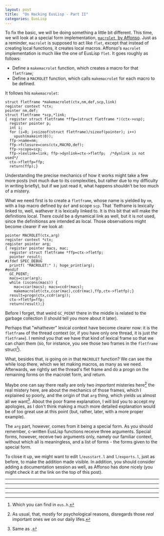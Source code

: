 ```yaml
---
layout: post
title:  "On Hacking EusLisp - Part II"
categories: EusLisp
---
```


To fix the basic, we will be doing something a little bit different. This time, we will look at a special form implementation,
[`macrolet`, by Affonso][macrolet]. Just as a reminder, `macrolet` is
supposed to act like `flet`, except that instead of creating local
functions, it creates local macros. Affonso's `macrolet`
implementation is much like the one of EusLisp `flet`. It goes roughly as
follows:

* Define a `makemacrolet` function, which creates a macro for that `fletframe`;
* Define a `MACROLET` function, which calls `makemacrolet` for each
  macro to be defined.

It follows his `makemacrolet`:
```
struct fletframe *makemacrolet(ctx,nm,def,scp,link)
register context *ctx;
pointer nm,def;
struct fletframe *scp,*link;
{ register struct fletframe *ffp=(struct fletframe *)(ctx->vsp);
  register pointer p;
  int i;
  for (i=0; i<sizeof(struct fletframe)/sizeof(pointer); i++)
    vpush(makeint(0));
  ffp->name=nm;
  ffp->fclosure=cons(ctx,MACRO,def);
  ffp->scope=scp;
  ffp->lexlink=link; ffp->dynlink=ctx->fletfp;	/*dynlink is not used*/
  ctx->fletfp=ffp;
  return(ffp);}
```

Understanding the precise mechanics of how it works might take a few
more posts (not much due to its complexities, but rather due to my
difficulty in writing briefly), but if we just read it, what happens
shouldn't be too much of a mistery.

What we need first is to create a `fletframe`, whose name is yielded
by `nm`, with a lisp macro defined by `def` and scope `scp`. That
`fletframe is lexically linked to, well, wathever it is lexically
linked to. It is this bit that will make the definitions local. There
could be a dynamical link as well, but it is not used, since the
definitionss are intended as local. Those observations might become
clearer if we look at:

```
pointer MACROLET(ctx,arg)
register context *ctx;
register pointer arg;
{ register pointer macs, mac;
  register struct fletframe *ffp=ctx->fletfp;
  pointer result;
#ifdef SPEC_DEBUG
  printf( "MACROLET:" ); hoge_print(arg);
#endif
  GC_POINT;
  macs=ccar(arg);
  while (iscons(macs)) {
    mac=ccar(macs); macs=ccdr(macs);
    makemacrolet(ctx,ccar(mac),ccdr(mac),ffp,ctx->fletfp);}
  result=progn(ctx,ccdr(arg));
  ctx->fletfp=ffp;
  return(result);}
```

Before I forget, that weird `GC_POINT` there in the middle
is related to the garbage collection (I should tell you more about it
later).

Perhaps that "whathever" lexical context have become clearer now: it
is the `fletframe` of the thread context (or, if you have only one thread,
it is just _the_ `fletframe`). I remind you that we have that kind of
lexical frame so that we can chain them (so, for instance, you see
those two frames in the `fletframe` struct[^1]).

What, besides that, is going on in that `MACROLET` function? We can see the while
loop there, which we let making macros, as many as we
need. Afterwards, we rightly set the thread's flet frame and do a
progn on the remaining forms on the macrolet form, and return.

Maybe one can say there really are only two _important_ misteries here[^2]
the real mistery here, are about the mechanics of those frames, which
I explained  so poorly, and the origin of that `arg` thing, which
yields us almost all we want[^3]. About the poor frame explanation, I
will bid you to accept my apologies, as I don't think making a much
more detailed explanation would be of too great use at this point
(but, rather, later, with a more proper example).

The `arg` part, however, comes from it being a special form. As you
should remember, c-written EusLisp functions receive three
arguments. Special forms, however, receive two arguments only, namely
our familiar context, without which all is meaningless, and a list of
forms - the forms given to the special form.

To close it up, we might want to edit `l/eusstart.l` and
`l/exports.l`, just as before, to make the addition made visible. In
addition, you should consider adding a documentation session as well,
as Affonso has done nicely (you might check it at the link on the top
of this post).

---
---
---
---
[^1]: Which you can find in `eus.h`.
[^2]: As usual, that, mostly for psychological reasons, disregards those _real_ important ones we on our daily lifes.
[^3]: Same as [^2].

[jskeus]:           https://github.com/euslisp/jskeus
[euslisp]:	    https://github.com/euslisp/euslisp
[local-url]:	    https://mirrors.edge.kernel.org/pub/software/scm/git/docs/git-clone.html#URLS
[argentum]:	    https://github.com/ggreer/the_silver_searcher
[macrolet]:	    https://github.com/euslisp/EusLisp/pull/282

